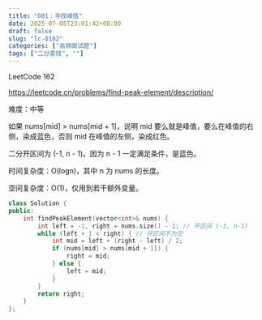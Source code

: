 ```yaml
---
title: "081：寻找峰值"
date: 2025-07-05T23:01:42+08:00
draft: false
slug: "lc-0162"
categories: ["高频面试题"]
tags: ["二分查找", ""]
---
```


LeetCode 162

https://leetcode.cn/problems/find-peak-element/description/

难度：中等

如果 nums[mid] > nums[mid + 1]，说明 mid 要么就是峰值，要么在峰值的右侧，染成蓝色，否则 mid 在峰值的左侧，染成红色。

二分开区间为 (-1, n - 1)。因为 n - 1 一定满足条件，是蓝色。

时间复杂度：O(logn)，其中 n 为 nums 的长度。

空间复杂度：O(1)，仅用到若干额外变量。

<!--more-->

```cpp
class Solution {
public:
    int findPeakElement(vector<int>& nums) {
        int left = -1, right = nums.size() - 1; // 开区间 (-1, n-1)
        while (left + 1 < right) { // 开区间不为空
            int mid = left + (right - left) / 2;
            if (nums[mid] > nums[mid + 1]) {
                right = mid;
            } else {
                left = mid;
            }
        }
        return right;
    }
};
```
